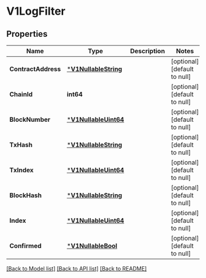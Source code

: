 # V1LogFilter

## Properties
Name | Type | Description | Notes
------------ | ------------- | ------------- | -------------
**ContractAddress** | [***V1NullableString**](v1NullableString.md) |  | [optional] [default to null]
**ChainId** | **int64** |  | [optional] [default to null]
**BlockNumber** | [***V1NullableUint64**](v1NullableUint64.md) |  | [optional] [default to null]
**TxHash** | [***V1NullableString**](v1NullableString.md) |  | [optional] [default to null]
**TxIndex** | [***V1NullableUint64**](v1NullableUint64.md) |  | [optional] [default to null]
**BlockHash** | [***V1NullableString**](v1NullableString.md) |  | [optional] [default to null]
**Index** | [***V1NullableUint64**](v1NullableUint64.md) |  | [optional] [default to null]
**Confirmed** | [***V1NullableBool**](v1NullableBool.md) |  | [optional] [default to null]

[[Back to Model list]](../README.md#documentation-for-models) [[Back to API list]](../README.md#documentation-for-api-endpoints) [[Back to README]](../README.md)

